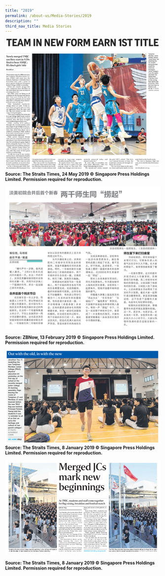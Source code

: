 ```yaml
---
title: "2019"
permalink: /about-us/Media-Stories/2019
description: ""
third_nav_title: Media Stories
---
```

![](/images/Team%20in%20New%20Form%20Earn%201st%20Title%20(The%20Straits%20Times).jpeg)
**Source: The Straits Times, 24 May 2019 ©** **Singapore Press Holdings Limited. Permission required for reproduction.**

<a href="/files/ZBNow%2013%20Feb%202019%20pg%204.pdf"><img src="/images/ZBNow%2013%20Feb%202019%20pg%204.jpeg" /></a>

**Source: ZBNow, 13 February 2019 ©** **Singapore Press Holdings Limited. Permission required for reproduction.**


<a href="/files/Out%20with%20the%20old,%20in%20with%20the%20new%20(The%20Straits%20Times).pdf"><img src="/images/Out%20with%20the%20old,%20in%20with%20the%20new%20(The%20Straits%20Times).jpeg" /></a>
**Source: The Straits Times, 8 January 2019 © Singapore Press Holdings Limited. Permission required for reproduction.**

<a href="/files/Merged%20JCs%20mark%20new%20beginnings%20pg%20B1%20(The%20Straits%20Times).pdf"><img src="/images/Merged%20JCs%20mark%20new%20beginnings%20pg%20B1%20(The%20Straits%20Times).jpeg" /></a>

**Source: The Straits Times, 8 January 2019 © Singapore Press Holdings Limited. Permission required for reproduction.**